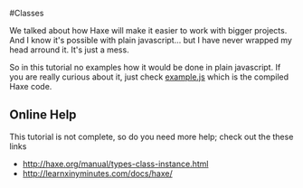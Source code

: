 #Classes

We talked about how Haxe will make it easier to work with bigger projects.
And I know it's possible with plain javascript... but I have never wrapped my head arround it.
It's just a mess.

So in this tutorial no examples how it would be done in plain javascript.
If you are really curious about it, just check [example.js](https://github.com/MatthijsKamstra/haxejs/tree/master/02dom/code/bin/example.js) which is the compiled Haxe code.


## Online Help

This tutorial is not complete, so do you need more help; check out the these links

* <http://haxe.org/manual/types-class-instance.html>
* <http://learnxinyminutes.com/docs/haxe/>
